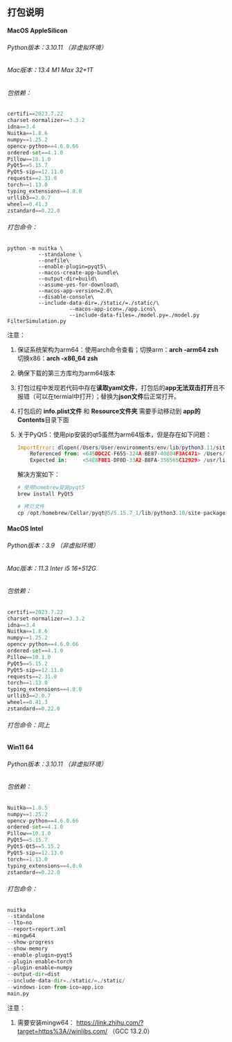 ## 打包说明

#### MacOS AppleSilicon

###### Python版本：3.10.11 （非虚拟环境）

###### Mac版本：13.4 M1 Max 32+1T

###### 包依赖：

```python
certifi==2023.7.22
charset-normalizer==3.3.2
idna==3.4
Nuitka==1.8.6
numpy==1.25.2
opencv-python==4.6.0.66
ordered-set==4.1.0
Pillow==10.1.0
PyQt5==5.15.7
PyQt5-sip==12.11.0
requests==2.31.0
torch==1.13.0
typing_extensions==4.8.0
urllib3==2.0.7
wheel==0.41.3
zstandard==0.22.0
```

###### 打包命令：

```shell
python -m nuitka \
          --standalone \
          --onefile\
          --enable-plugin=pyqt5\
          --macos-create-app-bundle\
          --output-dir=build\
          --assume-yes-for-download\
          --macos-app-version=2.0\
          --disable-console\
          --include-data-dir=./static/=./static/\
					--macos-app-icon=./app.icns\
					--include-data-files=./model.py=./model.py FilterSimulation.py
```

注意：

1. 保证系统架构为arm64：使用arch命令查看；切换arm：**arch -arm64 zsh**  切换x86：**arch -x86_64 zsh**

2. 确保下载的第三方库均为arm64版本

3. 打包过程中发现若代码中存在**读取yaml文件**，打包后的**app无法双击打开**且不报错（可以在termial中打开）；替换为**json文件**后正常打开。

4. 打包后的 **info.plist文件** 和 **Resource文件夹** 需要手动移动到 **app的Contents**目录下面

5. 关于PyQt5：使用pip安装的qt5虽然为arm64版本，但是存在如下问题：

   ```python
   ImportError: dlopen(/Users/User/environments/env/lib/python3.11/site-packages/PyQt5/QtCore.abi3.so, 0x0002): Symbol not found: __ZTVNSt3__13pmr25monotonic_buffer_resourceE 
       Referenced from: <645DDC2C-F655-324A-BE87-40804F3AC471> /Users/User/environments/env/lib/python3.11/site-packages/PyQt5/Qt5/lib/QtCore.framework/Versions/5/QtCore
       Expected in:     <54E8FBE1-DF0D-33A2-B8FA-356565C12929> /usr/lib/libc++.1.dylib
   ```

   解决方案如下：

   ```python
   # 使用homebrew安装pyqt5
   brew install PyQt5
   ```

   ```python
   # 拷贝文件
   cp /opt/homebrew/Cellar/pyqt@5/5.15.7_1/lib/python3.10/site-packages/PyQt5 /Library/Frameworks/Python.framework/Versions/3.10/lib/python3.10/site-package/PyQt5
   ```

#### MacOS Intel

###### Python版本：3.9 （非虚拟环境）

###### Mac版本：11.3 Inter i5 16+512G

###### 包依赖：

```python
certifi==2023.7.22
charset-normalizer==3.3.2
idna==3.4
Nuitka==1.8.6
numpy==1.25.2
opencv-python==4.6.0.66
ordered-set==4.1.0
Pillow==10.1.0
PyQt5==5.15.2
PyQt5-sip==12.11.0
requests==2.31.0
torch==1.13.0
typing_extensions==4.8.0
urllib3==2.0.7
wheel==0.41.3
zstandard==0.22.0
```

###### 打包命令：同上

#### Win11 64

###### Python版本：3.10.11 （非虚拟环境）

###### 包依赖：

```python
Nuitka==1.8.5
numpy==1.25.2
opencv-python==4.6.0.66
ordered-set==4.1.0
Pillow==10.1.0
PyQt5==5.15.7
PyQt5-Qt5==5.15.2
PyQt5-sip==12.13.0
torch==1.13.0
typing_extensions==4.8.0
zstandard==0.22.0
```

###### 打包命令：

```python
nuitka 
--standalone 
--lto=no 
--report=report.xml 
--mingw64 
--show-progress 
--show-memory 
--enable-plugin=pyqt5 
--plugin-enable=torch 
--plugin-enable=numpy 
--output-dir=dist 
--include-data-dir=./static/=./static/ 
--windows-icon-from-ico=app.ico 
main.py
```

注意：

1. 需要安装mingw64： https://link.zhihu.com/?target=https%3A//winlibs.com/   （GCC 13.2.0）
